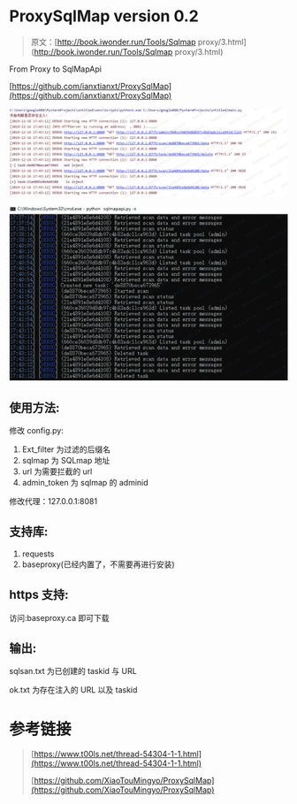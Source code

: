 # ProxySqlMap version 0.2

> 原文：[http://book.iwonder.run/Tools/Sqlmap proxy/3.html](http://book.iwonder.run/Tools/Sqlmap proxy/3.html)

From Proxy to SqlMapApi

[https://github.com/ianxtianxt/ProxySqlMap](https://github.com/ianxtianxt/ProxySqlMap)

![image](img/30fcf24978784a85673e165e11eb7567.png)

![image](img/519c7bdcd18695fe097dc4ab0c442ac5.png)

## 使用方法:

修改 config.py:

1.  Ext_filter 为过滤的后缀名
2.  sqlmap 为 SQLmap 地址
3.  url 为需要拦截的 url
4.  admin_token 为 sqlmap 的 adminid

修改代理：127.0.0.1:8081

## 支持库:

1.  requests
2.  baseproxy(已经内置了，不需要再进行安装)

## https 支持:

访问:baseproxy.ca 即可下载

## 输出:

sqlsan.txt 为已创建的 taskid 与 URL

ok.txt 为存在注入的 URL 以及 taskid

# 参考链接

> [https://www.t00ls.net/thread-54304-1-1.html](https://www.t00ls.net/thread-54304-1-1.html)
> 
> [https://github.com/XiaoTouMingyo/ProxySqlMap](https://github.com/XiaoTouMingyo/ProxySqlMap)


